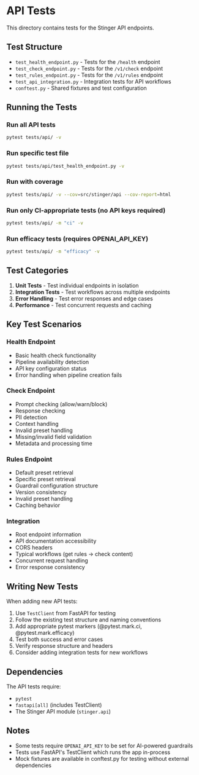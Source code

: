# API Tests

This directory contains tests for the Stinger API endpoints.

## Test Structure

- `test_health_endpoint.py` - Tests for the `/health` endpoint
- `test_check_endpoint.py` - Tests for the `/v1/check` endpoint
- `test_rules_endpoint.py` - Tests for the `/v1/rules` endpoint
- `test_api_integration.py` - Integration tests for API workflows
- `conftest.py` - Shared fixtures and test configuration

## Running the Tests

### Run all API tests
```bash
pytest tests/api/ -v
```

### Run specific test file
```bash
pytest tests/api/test_health_endpoint.py -v
```

### Run with coverage
```bash
pytest tests/api/ -v --cov=src/stinger/api --cov-report=html
```

### Run only CI-appropriate tests (no API keys required)
```bash
pytest tests/api/ -m "ci" -v
```

### Run efficacy tests (requires OPENAI_API_KEY)
```bash
pytest tests/api/ -m "efficacy" -v
```

## Test Categories

1. **Unit Tests** - Test individual endpoints in isolation
2. **Integration Tests** - Test workflows across multiple endpoints
3. **Error Handling** - Test error responses and edge cases
4. **Performance** - Test concurrent requests and caching

## Key Test Scenarios

### Health Endpoint
- Basic health check functionality
- Pipeline availability detection
- API key configuration status
- Error handling when pipeline creation fails

### Check Endpoint
- Prompt checking (allow/warn/block)
- Response checking
- PII detection
- Context handling
- Invalid preset handling
- Missing/invalid field validation
- Metadata and processing time

### Rules Endpoint
- Default preset retrieval
- Specific preset retrieval
- Guardrail configuration structure
- Version consistency
- Invalid preset handling
- Caching behavior

### Integration
- Root endpoint information
- API documentation accessibility
- CORS headers
- Typical workflows (get rules → check content)
- Concurrent request handling
- Error response consistency

## Writing New Tests

When adding new API tests:

1. Use `TestClient` from FastAPI for testing
2. Follow the existing test structure and naming conventions
3. Add appropriate pytest markers (@pytest.mark.ci, @pytest.mark.efficacy)
4. Test both success and error cases
5. Verify response structure and headers
6. Consider adding integration tests for new workflows

## Dependencies

The API tests require:
- `pytest`
- `fastapi[all]` (includes TestClient)
- The Stinger API module (`stinger.api`)

## Notes

- Some tests require `OPENAI_API_KEY` to be set for AI-powered guardrails
- Tests use FastAPI's TestClient which runs the app in-process
- Mock fixtures are available in conftest.py for testing without external dependencies
